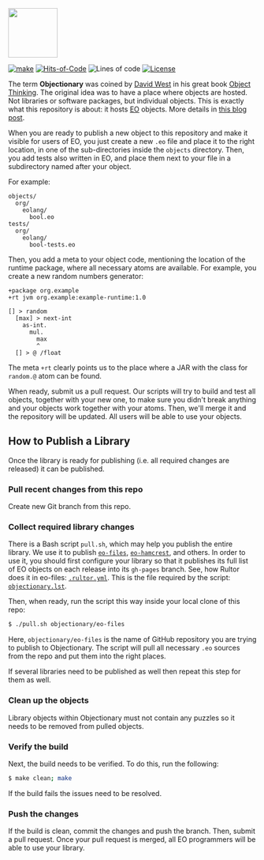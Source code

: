 <img src="https://www.objectionary.com/cactus.svg" height="100px" />

[![make](https://github.com/yegor256/objectionary/actions/workflows/make.yml/badge.svg?branch=master)](https://github.com/yegor256/objectionary/actions/workflows/make.yml)
[![Hits-of-Code](https://hitsofcode.com/github/objectionary/home)](https://hitsofcode.com/view/github/objectionary/home)
![Lines of code](https://img.shields.io/tokei/lines/github/objectionary/home)
[![License](https://img.shields.io/badge/license-MIT-green.svg)](https://github.com/objectionary/home/blob/master/LICENSE.txt)

The term **Objectionary** was coined by [David West](https://www.youtube.com/watch?v=s-hdZZzMCac)
in his great book
[Object Thinking](http://amzn.to/266oJr4). The original idea was to
have a place where objects are hosted. Not libraries or software packages,
but individual objects. This is exactly what this repository is about:
it hosts [EO](https://www.eolang.org) objects. More details
in [this blog post](https://www.yegor256.com/2021/10/21/objectionary.html).

When you are ready to publish a new object to this repository
and make it visible for users of EO, you just create a new
`.eo` file and place it to the right location, in one of the sub-directories
inside the `objects` directory.
Then, you add tests also written in EO, and place them next
to your file in a subdirectory named after your object.

For example:

```
objects/
  org/
    eolang/
      bool.eo
tests/
  org/
    eolang/
      bool-tests.eo
```

Then, you add a meta to your object code, mentioning the location
of the runtime package, where all necessary atoms are available. For example,
you create a new random numbers generator:

```
+package org.example
+rt jvm org.example:example-runtime:1.0

[] > random
  [max] > next-int
    as-int.
      mul.
        max
        ^
  [] > @ /float
```

The meta `+rt` clearly points us to the place where a JAR with
the class for `random.@` atom can be found.

When ready, submit us a pull request. Our scripts will try to
build and test all objects, together with your new one, to make
sure you didn't break anything and your objects work together
with your atoms. Then, we'll merge it and the repository
will be updated. All users will be able to use your objects.

## How to Publish a Library

Once the library is ready for publishing (i.e. all required changes are released)
it can be published.

### Pull recent changes from this repo

Create new Git branch from this repo. 

### Collect required library changes

There is a Bash script `pull.sh`, which may help you publish the entire
library. We use it to publish [`eo-files`](https://github.com/objectionary/eo-files),
[`eo-hamcrest`](https://github.com/objectionary/eo-hamcrest), and others. In order
to use it, you should first configure your library so that it publishes its full list of EO
objects on each release into its `gh-pages` branch. See, how Rultor does it in
eo-files: [`.rultor.yml`](https://github.com/objectionary/eo-files/blob/master/.rultor.yml).
This is the file required by the script:
[`objectionary.lst`](https://github.com/objectionary/eo-files/blob/gh-pages/objectionary.lst).

Then, when ready, run the script this way inside your local clone of this repo:

```bash
$ ./pull.sh objectionary/eo-files
```

Here, `objectionary/eo-files` is the name of GitHub repository you are trying to publish
to Objectionary. The script will
pull all necessary `.eo` sources from the repo and put them into the right
places.

If several libraries need to be published as well then repeat this step for them as well.

### Clean up the objects

Library objects within Objectionary must not contain any puzzles so it needs 
to be removed from pulled objects.

### Verify the build

Next, the build needs to be verified. To do this, run the following:

```bash
$ make clean; make
```
If the build fails the issues need to be resolved.

### Push the changes

If the build is clean, commit the changes and push the branch. Then, submit a pull request. 
Once your pull request is merged, all EO programmers will be able to use your library.

